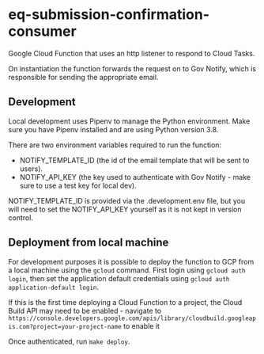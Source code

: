 # eq-submission-confirmation-consumer

Google Cloud Function that uses an http listener to respond to Cloud Tasks.

On instantiation the function forwards the request on to Gov Notify, which is responsible for sending the appropriate email.

## Development

Local development uses Pipenv to manage the Python environment. Make sure you have Pipenv installed and are using Python version 3.8.

There are two environment variables required to run the function:

- NOTIFY_TEMPLATE_ID (the id of the email template that will be sent to users).
- NOTIFY_API_KEY (the key used to authenticate with Gov Notify - make sure to use a test key for local dev).

NOTIFY_TEMPLATE_ID is provided via the .development.env file, but you will need to set the NOTIFY_API_KEY yourself as it is not kept in version control.

## Deployment from local machine

For development purposes it is possible to deploy the function to GCP from a local machine using the `gcloud` command. First login using `gcloud auth login`, then set the application default credentials using `gcloud auth application-default login`.

If this is the first time deploying a Cloud Function to a project, the Cloud Build API may need to be enabled - navigate to `https://console.developers.google.com/apis/library/cloudbuild.googleapis.com?project=your-project-name` to enable it

Once authenticated, run `make deploy`.
